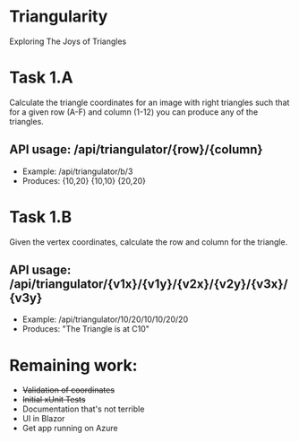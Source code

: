 # Triangularity
Exploring The Joys of Triangles

# Task 1.A
Calculate the triangle coordinates for an image with right triangles such that for a given row (A-F) and column (1-12) you can produce any of the triangles.

## API usage: /api/triangulator/{row}/{column}

* Example: /api/triangulator/b/3
* Produces: {10,20} {10,10} {20,20}

# Task 1.B
Given the vertex coordinates, calculate the row and column for the triangle.

## API usage: /api/triangulator/{v1x}/{v1y}/{v2x}/{v2y}/{v3x}/{v3y}

* Example: /api/triangulator/10/20/10/10/20/20
* Produces: "The Triangle is at C10"

# Remaining work:
* ~~Validation of coordinates~~
* ~~Initial xUnit Tests~~
* Documentation that's not terrible
* UI in Blazor
* Get app running on Azure
